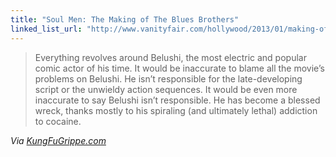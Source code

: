 ```yaml
---
title: "Soul Men: The Making of The Blues Brothers"
linked_list_url: "http://www.vanityfair.com/hollywood/2013/01/making-of-blues-brothers-budget-for-cocaine"
---
```

<blockquote><p>
  Everything revolves around Belushi, the most electric and popular comic actor of his time. It would be inaccurate to blame all the movie’s problems on Belushi. He isn’t responsible for the late-developing script or the unwieldy action sequences. It would be even more inaccurate to say Belushi isn’t responsible. He has become a blessed wreck, thanks mostly to his spiraling (and ultimately lethal) addiction to cocaine.
</p></blockquote>
<p><em>Via <a href="http://www.kungfugrippe.com/day/2012/12/31">KungFuGrippe.com</a></em></p>
